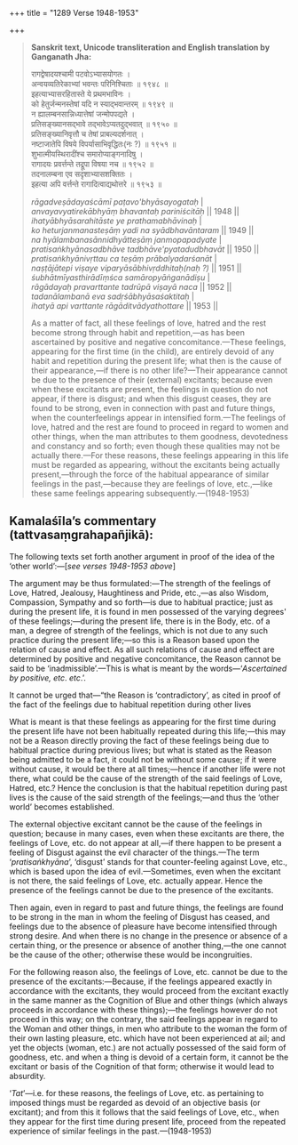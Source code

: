 +++
title = "1289 Verse 1948-1953"

+++
> **Sanskrit text, Unicode transliteration and English translation by Ganganath Jha:** 
>
> रागद्वेषादयश्चामी पटवोऽभ्यासयोगतः ।  
> अन्वयव्यतिरेकाभ्यां भवन्तः परिनिश्चिताः ॥ १९४८ ॥  
> इहत्याभ्यासरहितास्ते ये प्रथमभाविनः ।  
> को हेतुर्जन्मनस्तेषां यदि न स्याद्भवान्तरम् ॥ १९४९ ॥  
> न ह्यालम्बनसान्निध्यात्तेषां जन्मोपपद्यते ।  
> प्रतिसङ्ख्यानसद्भावे तद्भावेऽप्यतदुद्भवात् ॥ १९५० ॥  
> प्रतिसङ्ख्यानिवृत्तौ च तेषां प्राबल्यदर्शनात् ।  
> नष्टाजातेपि विषये विपर्यासाभिवृद्धितः(नः ?) ॥ १९५१ ॥  
> शुभात्मीयस्थिरादींश्च समारोप्याङ्गनादिषु ।  
> रागादयः प्रवर्त्तन्ते तद्रूपा विषया नच ॥ १९५२ ॥  
> तदनालम्बना एव सदृशाभ्यासशक्तितः ।  
> इहत्या अपि वर्त्तन्ते रागादित्वाद्यथोत्तरे ॥ १९५३ ॥ 
>
> *rāgadveṣādayaścāmī paṭavo'bhyāsayogataḥ* \|  
> *anvayavyatirekābhyāṃ bhavantaḥ pariniścitāḥ* \|\| 1948 \|\|  
> *ihatyābhyāsarahitāste ye prathamabhāvinaḥ* \|  
> *ko heturjanmanasteṣāṃ yadi na syādbhavāntaram* \|\| 1949 \|\|  
> *na hyālambanasānnidhyātteṣāṃ janmopapadyate* \|  
> *pratisaṅkhyānasadbhāve tadbhāve'pyatadudbhavāt* \|\| 1950 \|\|  
> *pratisaṅkhyānivṛttau ca teṣāṃ prābalyadarśanāt* \|  
> *naṣṭājātepi viṣaye viparyāsābhivṛddhitaḥ(naḥ ?)* \|\| 1951 \|\|  
> *śubhātmīyasthirādīṃśca samāropyāṅganādiṣu* \|  
> *rāgādayaḥ pravarttante tadrūpā viṣayā naca* \|\| 1952 \|\|  
> *tadanālambanā eva sadṛśābhyāsaśaktitaḥ* \|  
> *ihatyā api varttante rāgāditvādyathottare* \|\| 1953 \|\| 
>
> As a matter of fact, all these feelings of love, hatred and the rest become strong through habit and repetition,—as has been ascertained by positive and negative concomitance.—These feelings, appearing for the first time (in the child), are entirely devoid of any habit and repetition during the present life; what then is the cause of their appearance,—if there is no other life?—Their appearance cannot be due to the presence of their (external) excitants; because even when these excitants are present, the feelings in question do not appear, if there is disgust; and when this disgust ceases, they are found to be strong, even in connection with past and future things, when the counterfeelings appear in intensified form.—The feelings of love, hatred and the rest are found to proceed in regard to women and other things, when the man attributes to them goodness, devotedness and constancy and so forth; even though these qualities may not be actually there.—For these reasons, these feelings appearing in this life must be regarded as appearing, without the excitants being actually present,—through the force of the habitual appearance of similar feelings in the past,—because they are feelings of love, etc.,—like these same feelings appearing subsequently.—(1948-1953)



## Kamalaśīla’s commentary (tattvasaṃgrahapañjikā):

The following texts set forth another argument in proof of the idea of the ‘other world’:—[*see verses 1948-1953 above*]

The argument may be thus formulated:—The strength of the feelings of Love, Hatred, Jealousy, Haughtiness and Pride, etc.,—as also Wisdom, Compassion, Sympathy and so forth—is due to habitual practice; just as during the present life, it is found in men possessed of the varying degrees' of these feelings;—during the present life, there is in the Body, etc. of a man, a degree of strength of the feelings, which is not due to any such practice during the present life;—so this is a Reason based upon the relation of cause and effect. As all such relations of cause and effect are determined by positive and negative concomitance, the Reason cannot be said to be ‘inadmissible’.—This is what is meant by the words—‘*Ascertained by positive, etc*. *etc*.’.

It cannot be urged that—“the Reason is ‘contradictory’, as cited in proof of the fact of the feelings due to habitual repetition during other lives

What is meant is that these feelings as appearing for the first time during the present life have not been habitually repeated during this life;—this may not be a Reason directly proving the fact of these feelings being due to habitual practice during previous lives; but what is stated as the Reason being admitted to be a fact, it could not be without some cause; if it were without cause, it would be there at all times;—hence if another life were not there, what could be the cause of the strength of the said feelings of Love, Hatred, etc.? Hence the conclusion is that the habitual repetition during past lives is the cause of the said strength of the feelings;—and thus the ‘other world’ becomes established.

The external objective excitant cannot be the cause of the feelings in question; because in many cases, even when these excitants are there, the feelings of Love, etc. do not appear at all,—if there happen to be present a feeling of Disgust against the evil character of the things.—The term ‘*pratisaṅkhyāna*’, ‘disgust’ stands for that counter-feeling against Love, etc., which is based upon the idea of evil.—Sometimes, even when the excitant is not there, the said feelings of Love, etc. actually appear. Hence the presence of the feelings cannot be due to the presence of the excitants.

Then again, even in regard to past and future things, the feelings are found to be strong in the man in whom the feeling of Disgust has ceased, and feelings due to the absence of pleasure have become intensified through strong desire. And when there is no change in the presence or absence of a certain thing, or the presence or absence of another thing,—the one cannot be the cause of the other; otherwise these would be incongruities.

For the following reason also, the feelings of Love, etc. cannot be due to the presence of the excitants:—Because, if the feelings appeared exactly in accordance with the excitants, they would proceed from the excitant exactly in the same manner as the Cognition of Blue and other things (which always proceeds in accordance with these things);—the feelings however do not proceed in this way; on the contrary, the said feelings appear in regard to the Woman and other things, in men who attribute to the woman the form of their own lasting pleasure, etc. which have not been experienced at ail; and yet the objects (woman, etc.) are not actually possessed of the said form of goodness, etc. and when a thing is devoid of a certain form, it cannot be the excitant or basis of the Cognition of that form; otherwise it would lead to absurdity.

‘*Tat*’—i.e. for these reasons, the feelings of Love, etc. as pertaining to imposed things must be regarded as devoid of an objective basis (or excitant); and from this it follows that the said feelings of Love, etc., when they appear for the first time during present life, proceed from the repeated experience of similar feelings in the past.—(1948-1953)


